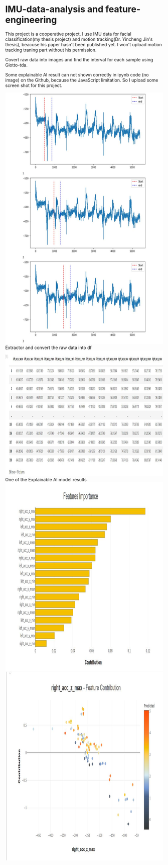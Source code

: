 # IMU-data-analysis and feature-engineering

This project is a cooperative project, I use IMU data for facial classification(my thesis project) and motion tracking(Dr. Yincheng Jin's thesis), beacuse his paper hasn't been published yet. I won't upload motion tracking traning part without his permission.

Covert raw data into images and find the interval for each sample using Giotto-tda. 

Some explainable AI result can not shown correctly in ipynb code (no image) on the Github, because the JavaScript limitation. So I upload some screen shot for this project.

<img width="1200" height="800" src="https://github.com/MachineLs/IMU-data-and-feature-engineering/blob/main/img/1.jpg"/>
Extractor and convert the raw data into df
<img width="2000" height="400" src="https://github.com/MachineLs/IMU-data-and-feature-engineering/blob/main/img/4.jpg"/>
One of the Explainable AI model results
<img width="1200" height="600" src="https://github.com/MachineLs/IMU-data-and-feature-engineering/blob/main/img/2.jpg"/>
<img width="1200" height="600" src="https://github.com/MachineLs/IMU-data-and-feature-engineering/blob/main/img/3.jpg"/>
